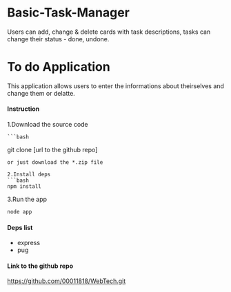 # Basic-Task-Manager
Users can add, change &amp; delete cards with task descriptions, tasks can change their status - done, undone.

# To do Application 
This application allows users to enter the informations about theirselves and change them or delatte.

#### Instruction 
1.Download the source code 


    ```bash 
git clone [url to the github repo]
```
or just download the *.zip file 

2.Install deps 
```bash 
npm install 
```

3.Run the app 
```bash 
node app
```

#### Deps list

- express 
- pug


#### Link to the github repo 
https://github.com/00011818/WebTech.git
